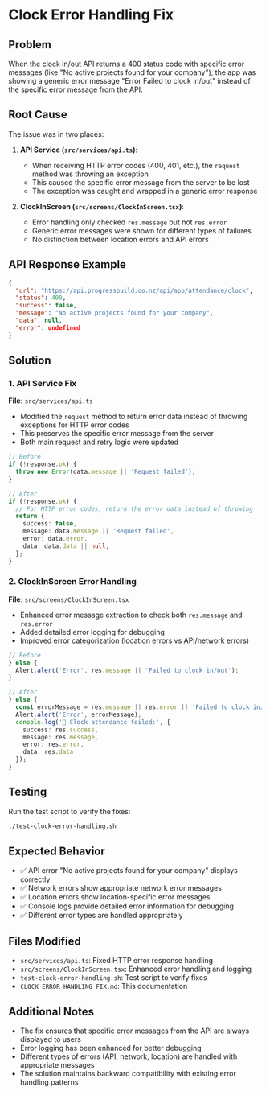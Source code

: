 # Clock Error Handling Fix

## Problem
When the clock in/out API returns a 400 status code with specific error messages (like "No active projects found for your company"), the app was showing a generic error message "Error Failed to clock in/out" instead of the specific error message from the API.

## Root Cause
The issue was in two places:

1. **API Service (`src/services/api.ts`)**:
   - When receiving HTTP error codes (400, 401, etc.), the `request` method was throwing an exception
   - This caused the specific error message from the server to be lost
   - The exception was caught and wrapped in a generic error response

2. **ClockInScreen (`src/screens/ClockInScreen.tsx`)**:
   - Error handling only checked `res.message` but not `res.error`
   - Generic error messages were shown for different types of failures
   - No distinction between location errors and API errors

## API Response Example
```json
{
  "url": "https://api.progressbuild.co.nz/api/app/attendance/clock",
  "status": 400,
  "success": false,
  "message": "No active projects found for your company",
  "data": null,
  "error": undefined
}
```

## Solution

### 1. API Service Fix
**File**: `src/services/api.ts`

- Modified the `request` method to return error data instead of throwing exceptions for HTTP error codes
- This preserves the specific error message from the server
- Both main request and retry logic were updated

```typescript
// Before
if (!response.ok) {
  throw new Error(data.message || 'Request failed');
}

// After
if (!response.ok) {
  // For HTTP error codes, return the error data instead of throwing
  return {
    success: false,
    message: data.message || 'Request failed',
    error: data.error,
    data: data.data || null,
  };
}
```

### 2. ClockInScreen Error Handling
**File**: `src/screens/ClockInScreen.tsx`

- Enhanced error message extraction to check both `res.message` and `res.error`
- Added detailed error logging for debugging
- Improved error categorization (location errors vs API/network errors)

```typescript
// Before
} else {
  Alert.alert('Error', res.message || 'Failed to clock in/out');
}

// After
} else {
  const errorMessage = res.message || res.error || 'Failed to clock in/out';
  Alert.alert('Error', errorMessage);
  console.log('🚨 Clock attendance failed:', {
    success: res.success,
    message: res.message,
    error: res.error,
    data: res.data
  });
}
```

## Testing
Run the test script to verify the fixes:
```bash
./test-clock-error-handling.sh
```

## Expected Behavior
- ✅ API error "No active projects found for your company" displays correctly
- ✅ Network errors show appropriate network error messages
- ✅ Location errors show location-specific error messages
- ✅ Console logs provide detailed error information for debugging
- ✅ Different error types are handled appropriately

## Files Modified
- `src/services/api.ts`: Fixed HTTP error response handling
- `src/screens/ClockInScreen.tsx`: Enhanced error handling and logging
- `test-clock-error-handling.sh`: Test script to verify fixes
- `CLOCK_ERROR_HANDLING_FIX.md`: This documentation

## Additional Notes
- The fix ensures that specific error messages from the API are always displayed to users
- Error logging has been enhanced for better debugging
- Different types of errors (API, network, location) are handled with appropriate messages
- The solution maintains backward compatibility with existing error handling patterns 